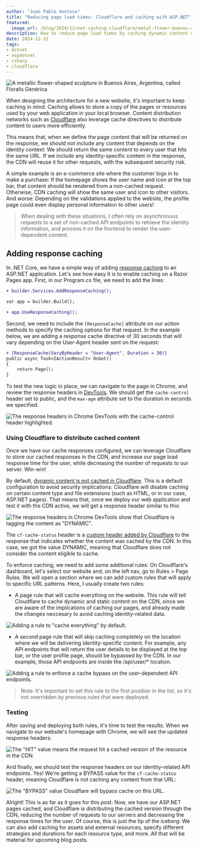 ```yaml
---
author: "Juan Pablo Ventoso"
title: "Reducing page load times: Cloudflare and caching with ASP.NET"
featured:
  image_url: /blog/2024/12/net-caching-cloudflare/metal-flower-buenos-aires.jpg
description: How to reduce page load times by caching dynamic content with ASP.NET, and serving the cached content through Cloudflare CDN.
date: 2024-12-31
tags:
- dotnet
- aspdotnet
- csharp
- cloudflare
---
```


![A metallic flower-shaped sculpture in Buenos Aires, Argentina, called Floralis Genérica](https://raw.githubusercontent.com/juanpabloventoso/end-point-blog/refs/heads/master/2024/12/net-caching-cloudflare/metal-flower-buenos-aires.jpg)

<!-- Photo by Juan Pablo Ventoso, 2023. -->

When designing the architecture for a new website, it's important to keep caching in mind. Caching allows to store a copy of the pages or resources used by your web application in your local browser. Content distribution networks such as [Cloudflare](https://www.cloudflare.com/) also leverage cache directives to distribute content to users more efficiently.

This means that, when we define the page content that will be returned on the response, we should not include any content that depends on the identity context: We should return the same content to every user that hits the same URL. If we include any identity-specific content in the response, the CDN will reuse it for other requests, with the subsequent security risk.

A simple example is an e-commerce site where the customer logs in to make a purchase: If the homepage shows the user name and icon at the top bar, that content should be rendered from a non-cached request. Otherwise, CDN caching will show the same user and icon to other visitors. And worse: Depending on the validations applied to the website, the profile page could even display personal information to other users!

> When dealing with these situations, I often rely on asynchronous requests to a set of non-cached API endpoints to retrieve the identity information, and process it on the frontend to render the user-dependent content.

## Adding response caching

In .NET Core, we have a simple way of adding [response caching](https://learn.microsoft.com/en-us/aspnet/core/performance/caching/response) to an ASP.NET application. Let's see how easy it is to enable caching on a Razor Pages app. First, in our Program.cs file, we need to add the lines:

```diff
+ builder.Services.AddResponseCaching();

var app = builder.Build();

+ app.UseResponseCaching();
```

Second, we need to include the `[ResponseCache]` attribute on our action methods to specify the caching options for that request. In the example below, we are adding a response cache directive of 30 seconds that will vary depending on the User-Agent header sent on the request:

```diff
+ [ResponseCache(VaryByHeader = "User-Agent", Duration = 30)]
public async Task<IActionResult> OnGet()
{
    return Page();
}
```

To test the new logic in place, we can navigate to the page in Chrome, and review the response headers in [DevTools](https://developer.chrome.com/docs/devtools/network/reference). We should get the `cache-control` header set to public, and the `max-age` attribute set to the duration in seconds we specified.

![The response headers in Chrome DevTools with the cache-control header highlighted.](https://raw.githubusercontent.com/juanpabloventoso/end-point-blog/refs/heads/master/2024/12/net-caching-cloudflare/response-headers-chrome.jpg)

### Using Cloudflare to distribute cached content

Once we have our cache responses configured, we can leverage Cloudflare to store our cached responses in the CDN, and increase our page load response time for the user, while decreasing the number of requests to our server. Win-win!

By default, [dynamic content is not cached in Cloudflare](https://community.cloudflare.com/t/what-is-cf-cache-status-dynamic-what-does-it-mean/477213). This is a default configuration to avoid security implications: Cloudflare will disable caching on certain content type and file extensions (such as HTML, or in our case, ASP.NET pages). That means that, once we deploy our web application and test it with the CDN active, we will get a response header similar to this:

![The response headers in Chrome DevTools show that Cloudflare is tagging the content as "DYNAMIC".](https://raw.githubusercontent.com/juanpabloventoso/end-point-blog/refs/heads/master/2024/12/net-caching-cloudflare/response-headers-cf-dynamic.jpg)

The `cf-cache-status` header is a [custom header added by Cloudflare](https://developers.cloudflare.com/cache/concepts/cache-responses/) to the response that indicates whether the content was cached by the CDN. In this case, we got the value DYNAMIC, meaning that Cloudflare does not consider the content eligible to cache.

To enforce caching, we need to add some additional rules: On Cloudflare's dashboard, let's select our website and, on the left nav, go to Rules > Page Rules. We will open a section where we can add custom rules that will apply to specific URL patterns. Here, I usually create two rules:

* A page rule that will cache everything on the website. This rule will tell Cloudflare to cache dynamic and static content on the CDN, since we are aware of the implications of caching our pages, and already made the changes neccesary to avoid caching identity-related data.

![Adding a rule to "cache everything" by default.](https://raw.githubusercontent.com/juanpabloventoso/end-point-blog/refs/heads/master/2024/12/net-caching-cloudflare/cloudflare-cache-everything.jpg)

* A second page rule that will skip caching completely on the location where we will be delivering identity-specific content. For example, any API endpoints that will return the user details to be displayed at the top bar, or the user profile page, should be bypassed by the CDN. In our example, those API endpoints are inside the /api/user/* location.

![Adding a rule to enforce a cache bypass on the user-dependent API endpoints.](https://raw.githubusercontent.com/juanpabloventoso/end-point-blog/refs/heads/master/2024/12/net-caching-cloudflare/cloudflare-cache-bypass.jpg)

> Note: It's important to set this rule to the first position in the list, so it's not overridden by previous rules that were deployed. 

### Testing

After saving and deploying both rules, it's time to test the results. When we navigate to our website's homepage with Chrome, we will see the updated response headers:

![The "HIT" value means the request hit a cached version of the resource in the CDN.](https://raw.githubusercontent.com/juanpabloventoso/end-point-blog/refs/heads/master/2024/12/net-caching-cloudflare/response-headers-cf-hit.jpg)

And finally, we should test the response headers on our identity-related API endpoints. Yes! We're getting a BYPASS value for the `cf-cache-status` header, meaning Cloudflare is not caching any content from that URL:

![The "BYPASS" value Cloudflare will bypass cache on this URL.](https://raw.githubusercontent.com/juanpabloventoso/end-point-blog/refs/heads/master/2024/12/net-caching-cloudflare/response-headers-cf-bypass.jpg)

Alright! This is as far as it goes for this post: Now, we have our ASP.NET pages cached, and Cloudflare is distributing the cached version through the CDN, reducing the number of requests to our servers and decreasing the response times for the user. Of course, this is just the tip of the iceberg: We can also add caching for assets and external resources, specify different strategies and durations for each resource type, and more. All that will be material for upcoming blog posts.


